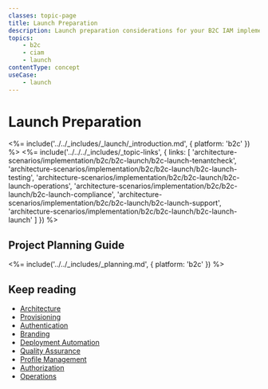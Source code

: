 ```yaml
---
classes: topic-page
title: Launch Preparation
description: Launch preparation considerations for your B2C IAM implementation.
topics:
    - b2c
    - ciam
    - launch
contentType: concept
useCase:
    - launch
---
```

# Launch Preparation

<%= include('../../_includes/_launch/_introduction.md', { platform: 'b2c' }) %>
<%= include('../../../_includes/_topic-links', { links: [ 
  'architecture-scenarios/implementation/b2c/b2c-launch/b2c-launch-tenantcheck',
  'architecture-scenarios/implementation/b2c/b2c-launch/b2c-launch-testing',
  'architecture-scenarios/implementation/b2c/b2c-launch/b2c-launch-operations',
  'architecture-scenarios/implementation/b2c/b2c-launch/b2c-launch-compliance',
  'architecture-scenarios/implementation/b2c/b2c-launch/b2c-launch-support',
  'architecture-scenarios/implementation/b2c/b2c-launch/b2c-launch-launch'
 ] }) %>

## Project Planning Guide
<%= include('../../_includes/_planning.md', { platform: 'b2c' }) %>

## Keep reading
* [Architecture](/architecture-scenarios/implementation/b2c/b2c-architecture)
* [Provisioning](/architecture-scenarios/implementation/b2c/b2c-provisioning)
* [Authentication](/architecture-scenarios/implementation/b2c/b2c-authentication)
* [Branding](/architecture-scenarios/implementation/b2c/b2c-branding)
* [Deployment Automation](/architecture-scenarios/implementation/b2c/b2c-deployment)
* [Quality Assurance](/architecture-scenarios/implementation/b2c/b2c-qa)
* [Profile Management](/architecture-scenarios/implementation/b2c/b2c-profile-mgmt)
* [Authorization](/architecture-scenarios/implementation/b2c/b2c-authorization)
* [Operations](/architecture-scenarios/implementation/b2c/b2c-operations)
